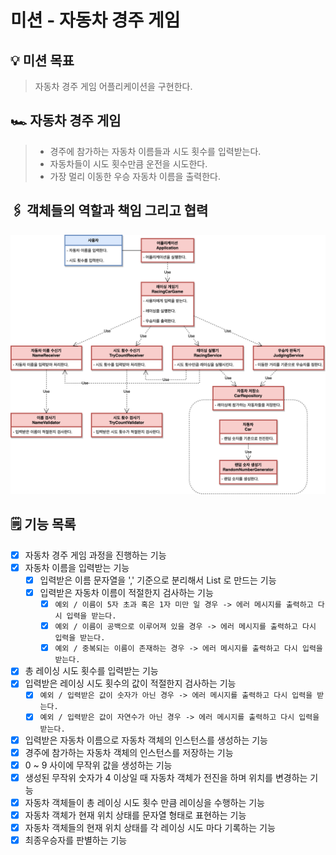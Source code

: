 # 미션 - 자동차 경주 게임

## 💡 미션 목표

> 자동차 경주 게임 어플리케이션을 구현한다.

## 🏎 자동차 경주 게임

> - 경주에 참가하는 자동차 이름들과 시도 횟수를 입력받는다.
> - 자동차들이 시도 횟수만큼 운전을 시도한다.
> - 가장 멀리 이동한 우승 자동차 이름을 출력한다.

## 🖇 객체들의 역할과 책임 그리고 협력

![](image/diagram.png)

## 🗒 기능 목록

- [x] 자동차 경주 게임 과정을 진행하는 기능
- [x] 자동차 이름을 입력받는 기능
    - [x] 입력받은 이름 문자열을 ',' 기준으로 분리해서 List 로 만드는 기능
    - [x] 입력받은 자동차 이름이 적절한지 검사하는 기능
        - [x] `예외 / 이름이 5자 초과 혹은 1자 미만 일 경우 -> 에러 메시지를 출력하고 다시 입력을 받는다.`
        - [x] `예외 / 이름이 공백으로 이루어져 있을 경우 -> 에러 메시지를 출력하고 다시 입력을 받는다.`
        - [x] `예외 / 중복되는 이름이 존재하는 경우 -> 에러 메시지를 출력하고 다시 입력을 받는다.`
- [x] 총 레이싱 시도 횟수를 입력받는 기능
- [x] 입력받은 레이싱 시도 횟수의 값이 적절한지 검사하는 기능
    - [x] `예외 / 입력받은 값이 숫자가 아닌 경우 -> 에러 메시지를 출력하고 다시 입력을 받는다.`
    - [x] `예외 / 입력받은 값이 자연수가 아닌 경우 -> 에러 메시지를 출력하고 다시 입력을 받는다.`
- [x] 입력받은 자동차 이름으로 자동차 객체의 인스턴스를 생성하는 기능
- [x] 경주에 참가하는 자동차 객체의 인스턴스를 저장하는 기능
- [x] 0 ~ 9 사이에 무작위 값을 생성하는 기능
- [x] 생성된 무작위 숫자가 4 이상일 때 자동차 객체가 전진을 하며 위치를 변경하는 기능
- [x] 자동차 객체들이 총 레이싱 시도 횟수 만큼 레이싱을 수행하는 기능
- [x] 자동차 객체가 현재 위치 상태를 문자열 형태로 표현하는 기능
- [x] 자동차 객체들의 현재 위치 상태를 각 레이싱 시도 마다 기록하는 기능
- [x] 최종우승자를 판별하는 기능
